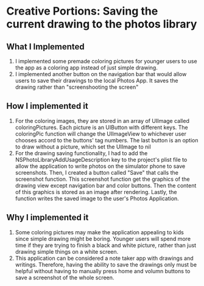 # Creative Portions: Saving the current drawing to the photos library #

## What I Implemented ##
1. I implemented some premade coloring pictures for younger users to use the app as a coloring app instead of just simple drawing.
2. I implemented another button on the navigation bar that would allow users to save their drawings to the local Photos App. It saves the drawing rather than "screenshooting the screen"

## How I implemented it ##
1. For the coloring images, they are stored in an array of UIImage called coloringPictures. Each picture is an UIButton with different keys. The coloringPic function will change the UIImageView to whichever user chooses accord to the buttons' tag numbers. The last button is an option to draw without a picture, which set the UIImage to nil
2. For the drawing saving functionality, I had to add the NSPhotoLibraryAddUsageDescription key to the project's plist file to allow the application to write photos on the simulator phone to save screenshots. Then, I created a button called "Save" that calls the screenshot function. This screenshot function get the graphics of the drawing view except navigation bar and color buttons. Then the content of this graphics is stored as an image after rendering. Lastly, the function writes the saved image to the user's Photos Application.

## Why I implemented it ##
1. Some coloring pictures may make the application appealing to kids since simple drawing might be boring. Younger users will spend more time if they are trying to finish a black and white picture, rather than just drawing simple things on a white screen.
2. This application can be considered a note taker app with drawings and writings. Therefore, having the ability to save the drawings only must be helpful without having to manually press home and volumn buttons to save a screenshot of the whole screen.
